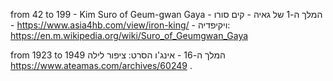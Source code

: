 from 42 to 199 - 
Kim Suro of Geum-gwan Gaya - 
המלך ה-1 של גאיה - קים סורו - 
https://www.asia4hb.com/view/iron-king/ - 
ויקיפדיה: 
https://en.m.wikipedia.org/wiki/Suro_of_Geumgwan_Gaya

from 1923 to 1949 
המלך ה-16 - אינג'ו 
הסרט: ציפור לילה 
<a herf ="https://www.ateamas.com/archives/60249">https://www.ateamas.com/archives/60249</a>
.
